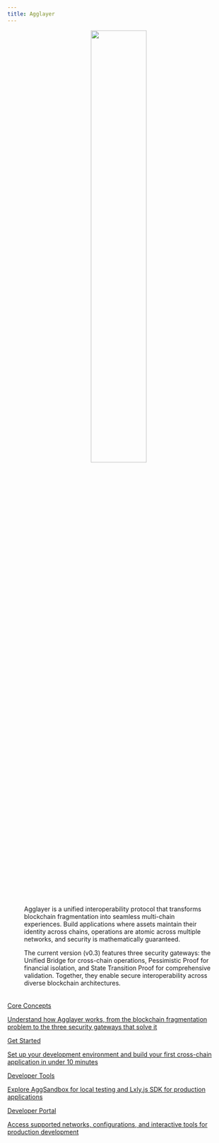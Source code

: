 ```yaml
---
title: Agglayer
---
```


<style>
   .md-content h1:first-of-type {
      display: none;
   }
</style>

<style>
   .git-revision-date-localized-plugin, .md-source-file, .md-content__button.md-icon {
      display: none;
   }
</style>

<div class="section-wrapper product-section-head" style="text-align: center;">
   <div class="hero-image">
      <img src="/img/agglayer/agglayer-hero.svg" loading="lazy" class="hero-image" style="width: 50%; display: block; margin: 0 auto; padding-bottom: 0; margin-bottom: -10px;">
   </div>
</div>

<div class="hero-left" style="max-width: 85%; margin: 0 auto; padding: 20px; text-align: left;">
   <p class="hero-subtext">Agglayer is a unified interoperability protocol that transforms blockchain fragmentation into seamless multi-chain experiences. Build applications where assets maintain their identity across chains, operations are atomic across multiple networks, and security is mathematically guaranteed.</p>
   <p class="hero-subtext">The current version (v0.3) features three security gateways: the Unified Bridge for cross-chain operations, Pessimistic Proof for financial isolation, and State Transition Proof for comprehensive validation. Together, they enable secure interoperability across diverse blockchain architectures.</p>
</div>

<div class="grid-container">
   <div class="grid-item">
    <a href="/agglayer/core-concepts/">
        <div class="product-list-item-header">
            <div class="feature-card-heading">Core Concepts</div>
        </div>
        <p class="feature-paragraph">Understand how Agglayer works, from the blockchain fragmentation problem to the three security gateways that solve it</p>
    </a>
</div>
<div class="grid-item">
    <a href="/agglayer/get-started/">
        <div class="product-list-item-header">
            <div class="feature-card-heading">Get Started</div>
        </div>
        <p class="feature-paragraph">Set up your development environment and build your first cross-chain application in under 10 minutes</p>
    </a>
</div>
<div class="grid-item">
    <a href="/agglayer/developer-tools/">
        <div class="product-list-item-header">
            <div class="feature-card-heading">Developer Tools</div>
        </div>
        <p class="feature-paragraph">Explore AggSandbox for local testing and Lxly.js SDK for production applications</p>
    </a>
</div>
<div class="grid-item">
    <a href="https://build.agglayer.dev/" target="_blank">
        <div class="product-list-item-header">
            <div class="feature-card-heading">Developer Portal</div>
        </div>
        <p class="feature-paragraph">Access supported networks, configurations, and interactive tools for production development</p>
    </a>
</div>
</div>